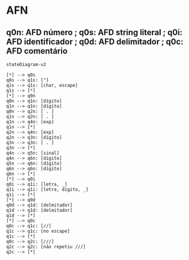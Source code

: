 # AFN
## q0n: AFD número ; q0s: AFD string literal ; q0i: AFD identificador ; q0d: AFD delimitador ; q0c: AFD comentário
```mermaid                           
stateDiagram-v2

[*] --> q0s
q0s --> q1s: ["]
q1s --> q1s: [char, escape]
q1s --> [*]
[*] --> q0n
q0n --> q1n: [dígito]
q1n --> q1n: [dígito]
q0n --> q2n: [ . ]
q1n --> q2n: [ . ]
q1n --> q4n: [exp]
q1n --> [*]
q2n --> q4n: [exp]
q2n --> q3n: [dígito]
q3n --> q3n: [ . ]
q3n --> [*]
q4n --> q5n: [sinal]
q4n --> q6n: [dígito]
q5n --> q6n: [dígito]
q6n --> q6n: [dígito]
q6n --> [*]
[*] --> q0i
q0i --> q1i: [letra, _]
q1i --> q1i: [letra, dígito, _]
q1i --> [*]
[*] --> q0d
q0d --> q1d: [delmitador]
q1d --> q1d: [delmitador]
q1d --> [*]
[*] --> q0c
q0c --> q1c: [//]
q1c --> q1c: [no escape]
q1c --> [*]
q0c --> q2c: [///]
q2c --> q2c: [não repetiu ///]
q2c --> [*]
```

